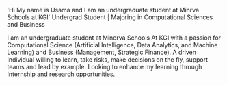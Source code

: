'Hi My name is Usama and I am an undergraduate student at Minrva Schools at KGI' 
Undergrad Student | Majoring in Computational Sciences and Business

I am an undergraduate student at Minerva Schools At KGI with a passion for Computational Science (Artificial Intelligence, Data Analytics, and Machine Learning) and Business (Management, Strategic Finance). A driven Individual willing to learn, take risks, make decisions on the fly, support teams and lead by example. Looking to enhance my learning through Internship and research opportunities. 